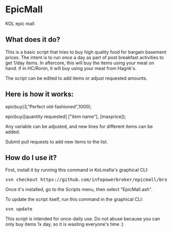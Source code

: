 # EpicMall
KOL epic mall 

What does it do?
----------------
This is a basic script that tries to buy high quality food for bargain basement prices. 
The intent is to run once a day as part of post breakfast activities to get 1/day items.
In aftercore, this will buy the items using your meat on hand. if in HC/Ronin, it will buy using your meat from Hagnk's.

The script can be edited to add items or adjust requested amounts.

Here is how it works:
---------------------
epicbuy(3,"Perfect old-fashioned",1000);

epicbuy([quantity requested] ["item name"], [maxprice]);

Any variable can be adjusted, and new lines for different items can be added.

Submit pull requests to add new items to the list.

How do I use it?
----------------
First, install it by running this command in KoLmafia's graphical CLI:

<pre>
svn checkout https://github.com/infopowerbroker/epicmall/branches/release/
</pre>

Once it's installed, go to the Scripts menu, then select "EpicMall.ash". 

To update the script itself, run this command in the graphical CLI:

<pre>
svn update
</pre>

This script is intended for once-daily use. Do not abuse because you can only buy items 1x day, so it is wasting everyone's time :)

